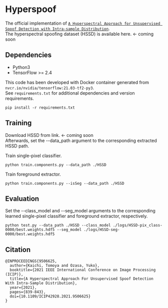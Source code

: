 # Hyperspoof
The official implementation of [`A Hyperspectral Approach for Unsupervised Spoof Detection with Intra-sample Distribution`](https://ieeexplore.ieee.org/document/9506625).  
The hyperspectral spoofing dataset (HSSD) is available here. <- coming soon

## Dependencies
- Python3
- TensorFlow >= 2.4  

This code has been developed with Docker container generated from `nvcr.io/nvidia/tensorflow:21.03-tf2-py3`.  
See `requirements.txt` for additional dependencies and version requirements.
```
pip install -r requirements.txt
```

## Training
Download HSSD from link. <- coming soon  
Afterwards, set the --data_path argument to the corresponding extracted HSSD path.

Train single-pixel classifier.
```
python train.components.py --data_path ./HSSD
```

Train foreground extractor.
```
python train.components.py --isSeg --data_path ./HSSD
```

## Evaluation
Set the --class_model and --seg_model arguments to the corresponding learned single-pixel classifier and foreground extractor, respectively.
```
python test.py --data_path ./HSSD --class_model ./logs/HSSD-pix_class-0000/best.weights.hdf5 --seg_model ./logs/HSSD-seg-0000/best.weights.hdf5
```

## Citation
```
@INPROCEEDINGS{9506625,
  author={Kaichi, Tomoya and Ozasa, Yuko},
  booktitle={2021 IEEE International Conference on Image Processing (ICIP)}, 
  title={A Hyperspectral Approach For Unsupervised Spoof Detection With Intra-Sample Distribution}, 
  year={2021},
  pages={839-843},
  doi={10.1109/ICIP42928.2021.9506625}
}

```
